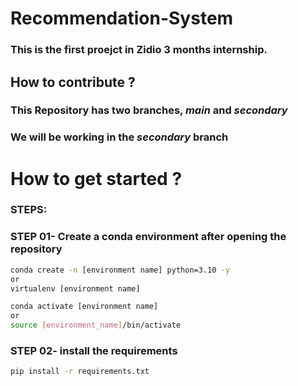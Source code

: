 # Recommendation-System

### This is the first proejct in Zidio 3 months internship.

## How to contribute ?
### This Repository has two branches, *main* and *secondary*
### We will be working in the *secondary* branch


# How to get started ?
### STEPS:

### STEP 01- Create a conda environment after opening the repository

```bash
conda create -n [environment name] python=3.10 -y  
or
virtualenv [environment name]
```

```bash
conda activate [environment name]
or
source [environment_name]/bin/activate
```


### STEP 02- install the requirements
```bash
pip install -r requirements.txt
```
